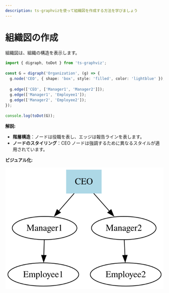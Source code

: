 ```yaml
---
description: ts-graphvizを使って組織図を作成する方法を学びましょう
---
```

# 組織図の作成

組織図は、組織の構造を表示します。

```typescript
import { digraph, toDot } from 'ts-graphviz';

const G = digraph('Organization', (g) => {
  g.node('CEO', { shape: 'box', style: 'filled', color: 'lightblue' });

  g.edge(['CEO', ['Manager1', 'Manager2']]);
  g.edge(['Manager1', 'Employee1']);
  g.edge(['Manager2', 'Employee2']);
});

console.log(toDot(G));
```

**解説:**

- **階層構造**：ノードは役職を表し、エッジは報告ラインを表します。
- **ノードのスタイリング**：CEO ノードは強調するために異なるスタイルが適用されています。

**ビジュアル化:**

![組織図](./imgs/Organization.svg)
